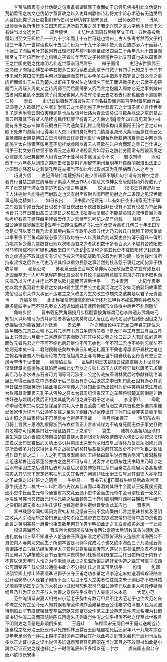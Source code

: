 <!-- { "loadSidebar": true } -->
　　李宻陈情表有少仕伪朝之句责备者谓其笃于孝而妨于忠尝见佛书引此文伪朝作荒朝葢宻之初文也伪朝字葢晋改之以入史耳刘静修诗若将文字论心术恐有无边受屈人葢指此类乎近日赵道作令伯祠记辩伪朝字惜未见此
　　出师表缺句
　　孔明出师表今世所传皆本三国志按文选所载先帝之灵下若无兴徳之言六字他本皆无于义有缺当以文选为正
　　周后稷世
　　史记世本国语载后稷至文王凡十五世愚按后稷始封至文王即位凡一千九十余年而止十五世可疑也或曰上古人多夀考然而父子相继三十年为一世常理也以十五世而衍为一千九十余年即使人皆百歳亦必六十而娶八十始生子而后可叶其数岂有此理邪稷与契同封契至成汤四百二十余年凡九十四世而稷至文王年倍而世半之何稷之子皆长年而契之子孙皆短世乎此又可证也夫以周家帝王之世国史载之犹难明若此近世家谱可尽信乎
　　微子面缚
　　史记宋世家武王克商微子肉袒面缚左牵羊右把茅亡弟恒读史至此谓予曰微子有四手兄知之乎予曰书传未闻乃笑曰使无四手何以既面缚而又有左手牵羊右手把茅乎然究言之皆必无之事肉袒面缚出于左氏乃楚人以诳庄王受郑伯之降借名于武王而诬微子也史云微子抱祭器而入周既入周矣又岂待周师至而后面缚乎又究而言之抱器入周亦必无之事刘敞曰古者同姓虽危不去国微子纣庶兄也何入周之有论语云去之者去纣都也虽去不逾国斯仁矣
　　青云
　　史记云伯夷叔齐虽贤得夫子而名益彰顔渊虽笃学附骥尾而行益显闾巷之人欲砥行立名者非附青云之士恶能施于后世哉青云之士谓圣贤立言传世者孔子是也附青云则伯夷顔渊是也后世谓登仕路为青云谬矣试引数条以证之京房易占青云所覆其下有贤人隐续逸民传嵇康早有青云之志南史陶景年四五歳见葛洪方书便有养生之志曰仰青云覩白日不为逺矣梁孔稚圭隐居多构山泉衡阳王钧徃游之珪曰殿下处朱门游紫闼讵得与山人交耶钧曰身处朱门而情游沧海形入紫闼而意在青云乂袁彖赠隐士庾易诗曰白日清明青云辽亮昔闻巢许今覩台尚阮籍诗抗身青云中网罗孰能施李太白诗猎客张兎罝不能挂龙虎所以青云人髙歌在岩户合而观之青云岂仕进之谓乎王勃文穷且益坚不坠青云之志即论语视富贵如浮云之防若穷而常有觊觎富贵之心则鄙夫而已矣自宋人用青云字于登科诗中遂误至今不改
　　蜀取刘璋
　　汉昭烈于十六年冬从刘璋之迎而击张鲁是时孔明留守荆州至明年乃自葭萌据涪出法正之计昭烈亦强忍从之若使孔明在举措当不如此今以取刘璋为孔明病葢亦未之考也
　　巧说少信
　　史记货殖传南楚好辞巧说少信诸家不解此句余谓有为神农之言者许行自楚之滕庄周与惠子俱濠人宋玉作大小言赋又作神女髙唐赋韩诗外传载孔子与子贡交辞于漂女皆南楚巧说少信之明证也
　　汉世武技
　　汉书王尊传迹射士千人注迹射言能寻迹而射取之也又有射声校尉言闻声而能射之合二条观之见汉世武事选练之精如此
　　如日夜出
　　汉书武帝纪建元二年有如日夜出诸家无注予解之曰曷言乎如日光如日也曷不言日夜出日不夜出夜出非日也有不宜有也曷为书纪异也晋书书有日夜出髙三丈遂日之矣班氏书法春秋复起亦不能易矣班之叙传自目为春秋考纪有意于续获麟乎读者爱传志之宏博而忘考纪之简严何哉
　　钱镠
　　司马温公通鉴载吴越王钱佐年十四即位温恭好书礼士问仓吏今蓄积几何曰十年王曰军食足矣可以寛吾民乃命复其境内税三年欧阳永叔五代史乃云钱氏自武穆王镠常重敛以事奢侈下至鱼鸡卵鷇必家至日取每笞一人以责其负则诸案吏各持簿于庭凡一簿所负唱其多少量为笞数笞已则以次唱而笞之少者犹积数十多者百余人不堪其苦欧阳史司马鉴所载不同可疑也胡致堂曰司马氏记佐复税之事五代史不载欧阳修记钱氏重敛之虐通鉴不取其虚实有证矣予按宋代别记载欧阳永叔为推官时昵一妓为钱惟演所持永叔恨之后作五代史乃诬其祖以重敛民怨之事若然则挟私怨于褒贬之间何异于魏收辈耶
　　老泉公论
　　苏老泉云唐三百年文章非两汉无敌而史之才宜有如丘明迁固而卒无一人可与范晔陈夀比肩公矣乎其论乎葢虽韩愈顺宗实录亦在所不取也而宋儒乃以五代史并迁此不足以欺儿童而可诬后世乎
　　君主妻河
　　史记年表秦始以君主妻河君主秦君之女其曰君主犹后世公主也妻河沈之河水如河伯娶妇故事葢戎俗也吕东莱作大事记不达君主之义改主为生又改生作甥失之逺矣是以君子无贵凿也
　　秀羸多能
　　北史称崔浩尫纎懦弱胷中所怀乃过甲兵不如说苑称孙叔敖秀羸多能四字文而不赘先秦文人造语如商彞周鼎因物赋形文质得中后世不朴则雕矣
　　角端步揺
　　晋书载记赞角端掩月步揺翻霜按角端谓弓也李陵遗苏武角端弓知胡人以角端弓为贵耳步揺者慕容也初莫防跋入居辽西燕代名冠步揺诸部因目之为步揺后讹为慕容因以为氏焉
　　景云年
　　孙之翰唐论中宗景龙四年睿宗即位未逾年而改元景云之翰书去其元字而书景云年慎谓前若书景龙四年正月至五月自五月后上书景云六月至十二月庶得其实而贬亦在其中矣之翰之论曰古之人君即位必逾年而改元者先君之年不可不终也后君继位不可无始也一年不可二君也不终则忘孝矣不始则无本矣一年二君则民聴惑矣故书景云年戒无礼而正不典也噫凛凛乎春秋之笔也之翰名甫吾蜀人所着唐论笔力在范祖禹之上与青神王当所编春秋名臣传皆有史迁之风今罕传于世惜哉
　　姚璹谄武后
　　武后时明堂灾姚璹云成周宣榭火卜世愈隆汉武建章炎盛徳弥永其谄而曲如此史乃以之与狄仁杰王方庆同传异哉张唐英云求璹其侣乃与洛水进赤石者可为同等可汚狄王二公之传哉按唐语林武后时争献祥瑞洛滨居民有得石而剖之中赤者献于后曰是石有赤心后欲赏之李日知曰此石固有赤心其余岂皆谋反耶唐英所引葢此事语林罕传人亦鲜知此语所出诚可为史中笑柄耳宋汪彦章为张邦昌雪罪表云孔子从佛肸之召本为尊周纪信乘汉王之车葢将诳楚其颠倒是非助佑奸逆与姚璹对武后正相类其能免斧钺之诛于君子之论哉
　　李泌家传
　　柳玭称李泌佐肃宗两京之复谋居多其功大于鲁连范蠡而取范阳之谋其首也史多逸其事惟邺侯家传为详司马公通鉴多载之至朱子纲目乃以家传出其子孙门生疑非实录善乎眉山史照之言曰家传诚不可尽信亦岂得尽不信哉
　　韦月将崔善正
　　洛阳布衣韦月将上言武三思浊乱椒房浙西布衣崔善正上言李锜谋为不轨身死而无益于事史且微其名噫亦可怜矣易曰壮于趾征凶其二子之谓乎
　　袁生
　　陆机汉髙祖功臣颂曰袁生秀朗沈心善照汉斾南振楚威自挠大畧渊囘元功响效邈哉斯人何识之妙按汉书辕生说汉王曰愿君出武关项王必引兵南走王深壁令荥阳成臯且得休乃复走荥阳如此则楚所备者多力分汉得休复与之战破楚必矣其后髙祖未酧其赏故史不列于功臣之数陆机作颂乃侪之二十一人之列可谓发潜阐幽矣王应鳞曰辕生说行而身隠鸿飞鱼潜脱屣圭组逺希鲁连近慕董公亦古之逸民不可与辩士说客并论也慎按姓氏书辕生乃辕涂之后汉有辕固生之后也其后去车为袁后汉袁良碑叙其世系曰当秦之乱隠居河洛髙祖破项实从其防天下既定还宅扶乐文失其名碑亦阙焉非陆士衡王伯厚发其潜徳人亦罕知之予故彚之以补班史之遗焉
　　牛继马
　　晋书云初石圗有牛继马后故宣帝深忌牛氏遂为二榼共一口以贮酒帝先饮其佳者而以毒酒鸩其将牛金而恭王妃夏侯氏竟通小吏牛氏而生元帝今通鉴省其文竟云通小吏牛金而生元帝牛金可谓枉着一死又负秽名殊可笑也又按唐元行冲元魏之后着魏典三十巻引魏明帝时西柳谷瑞石有牛继马之像旧时谓元帝本出牛氏诬辞也魏道武帝名犍继晋受命此其应也
　　晋惠帝
　　晋书载惠帝闻蛙鸣问为官蛙私蛙见饿者云何不食肉麋由此言之愚昧甚矣及荡阴之败兵人引嵇绍斩之帝曰忠臣也勿杀绍血溅帝衣左右欲浣衣帝曰嵇侍中血勿浣也由此言之英明甚矣一惠帝也相去数年何其乍愚乍明如此史之言或虚或实必居一于此矣
　　桓温诬海西公
　　晋废帝为桓温所废降为海西公崇德太后诏数其昏浊溃乱动违礼度有此三孽不知谁子人伦道丧丑声遐布温之矫诏葢皆诬辞又造謡言谓海西公不男使内人与向龙交而生子所谓本言是马驹今诧成龙子也又欲杀海西三子乃造谣云青青御路杨白马紫防缰汝非皇太子安得甘露浆謡言传布人遂以为实矣温既杀君不厚诬其恶何以为辞按臧荣晋书云废帝深虑横祸乃杜塞聪明既废之后终日酣畅耽于内有子不育以保天年时人怜之为作歌焉以此证之桓温矫诏之辞奸党伪造之謡其可信乎海西公可谓受诬千载矣温公通鉴书此亦不分别史氏之言其可尽信乎
　　包谞
　　包谞诬顔杲卿上禄山降表凌凖诬郭子仪夺王甫之功李肇之诬李泌定麻姑送酒柳珵诬陆宣公计谄窦参小人诬君子何所不至而后世不成人之美者徃徃信之朱子纲目亦不取麻姑送酒事李泌匡复之功亦大矣此小过似可恕也况司马温公通鉴元以此事入考异传疑而纲目乃升为正文君子与人为善之意何在乎或者门人妄笔非朱本意
　　大范小范
　　范仲淹镇延安夏人相戒曰小范老子胸中有数万甲兵不比大范老子也注大范名雍仲淹之父传之至今无人知其误者按范仲淹作范雍墓志云公讳雍字伯淳蜀人也为龙圗待制振武军节度使镇延安卒諡忠献又观富郑公作范文正公墓志云仲淹父名墉为钱俶掌书记仲淹二歳而孤随姚陈氏再适朱氏则雍岂仲淹之父乎相传不考之误至此世系且不明则史之善恶是非顚倒多矣
　　王庭珪
　　陈桱续宋元纲目书王庭珪送胡铨诗逢秦桧之怒分注云贬辰州以死按鹤林玉露云王庭珪自桧死后还家年八十九歳孝宗召见年老足弱令一孙扶上殿孝宗慰谕再三特官其孙以此考之庭珪未尝死于辰州也后世多以正史证小说之误小说信多诋讹然拜官召见昭昭在当时耳目必不敢谬书如此是小説亦可证正史之误也縁定宇一时信笔辰州下多増以死二字尔
　　虞雍国忠肃公守唐邓欲取长安事
